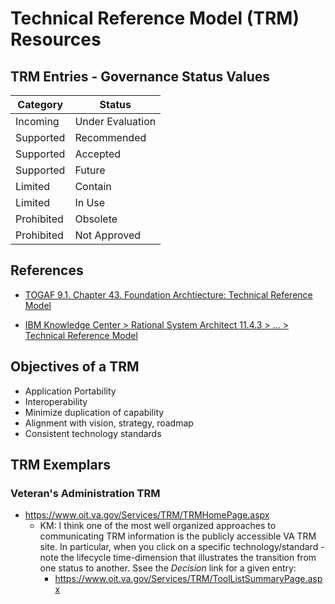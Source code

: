 
# Technical Reference Model (TRM) Resources


## TRM Entries - Governance Status Values

Category | Status 
---|---
Incoming | Under Evaluation
Supported | Recommended     
Supported | Accepted  
Supported | Future   
Limited | Contain  
Limited | In Use  
Prohibited | Obsolete  
Prohibited | Not Approved  


## References
- [TOGAF 9.1, Chapter 43. Foundation Archtiecture: Technical Reference Model](http://pubs.opengroup.org/architecture/togaf9-doc/arch/chap43.html)

- [IBM Knowledge Center > Rational System Architect 11.4.3 > ... > Technical Reference Model](http://www.ibm.com/support/knowledgecenter/SS6RBX_11.4.3/com.ibm.sa.irma.doc/topics/t_Tech_Ref_Mdl.html)


## Objectives of a TRM
- Application Portability
- Interoperability
- Minimize duplication of capability
- Alignment with vision, strategy, roadmap
- Consistent technology standards

## TRM Exemplars

### Veteran's Administration TRM
- https://www.oit.va.gov/Services/TRM/TRMHomePage.aspx
  + KM: I think one of the most well organized approaches to communicating TRM information is the publicly accessible VA
    TRM site. In particular, when you click on a specific technology/standard - note the lifecycle time-dimension that illustrates
    the transition from one status to another. Ssee the *Decision* link for a given entry:
      * https://www.oit.va.gov/Services/TRM/ToolListSummaryPage.aspx

